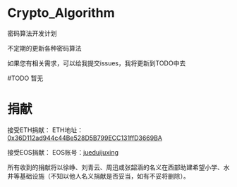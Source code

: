 # Crypto_Algorithm
密码算法开发计划

不定期的更新各种密码算法

如果您有相关需求，可以给我提交issues，我将更新到TODO中去

#TODO
暂无

# 捐献
接受ETH捐献：
ETH地址：[0x36D112ad944c44Be528D5B799ECC131ffD3669BA](https://etherscan.io/address/0x36D112ad944c44Be528D5B799ECC131ffD3669BA)

接受EOS捐献：
EOS账号：[jueduijuxing](https://eosflare.io/account/jueduijuxing)

所有收到的捐献将以徐峥、刘青云、周迅或张韶涵的名义在西部助建希望小学、水井等基础设施（不知以他人名义捐献是否妥当，如有不妥将删除）。
